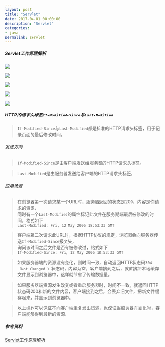 ```yaml
---
layout: post
title: "Servlet"
date: 2017-04-01 00:00:00
description: "Servlet"
categories:
- java
permalink: servlet
---
```


##### Servlet工作原理解析

![](/assets/img/Servlet工作原理解析.jpg)

![](/assets/img/Tomcat启动时序图.jpg)

![](/assets/img/Servlet时序图.jpg)

![](/assets/img/Servlet中的Listener.png)

![](/assets/img/Session工作的时序图.jpg)

##### HTTP的请求头标签`If-Modified-Since`与`Last-Modified`
> `If-Modified-Since`与`Last-Modified`都是标准的HTTP请求头标签，用于记录页面的最后修改时间。  

###### 发送方向
> `If-Modified-Since`是由客户端发送给服务器的HTTP请求头标签。  

> `Last-Modified`是由服务器发送给客户端的HTTP请求头标签。  

###### 应用场景
> 在浏览器第一次请求某一个URL时，服务器返回的状态是200，内容是你请求的资源，  
同时有一个`Last-Modified`的属性标记此文件在服务期端最后被修改的时间，格式如下  
> `Last-Modified: Fri, 12 May 2006 18:53:33 GMT`  

> 客户端第二次请求此URL时，根据HTTP协议的规定，浏览器会向服务器传送`If-Modified-Since`报文头，  
> 询问该时间之后文件是否有被修改过，格式如下  
> `If-Modified-Since: Fri, 12 May 2006 18:53:33 GMT`

> 如果服务器端的资源没有变化，则时间一致，自动返回HTTP状态码`304（Not Changed.）`状态码，内容为空，客户端接到之后，就直接把本地缓存文件显示到浏览器中，这样就节省了传输数据量。  

> 如果服务器端资源发生改变或者重启服务器时，时间不一致，就返回HTTP状态码200和新的文件内容，客户端接到之后，会丢弃旧文件，把新文件缓存起来，并显示到浏览器中。  

> 以上操作可以保证不向客户端重复发出资源，也保证当服务器有变化时，客户端能够得到最新的资源。

##### 参考资料

[Servlet工作原理解析](https://www.ibm.com/developerworks/cn/java/j-lo-servlet/) 
